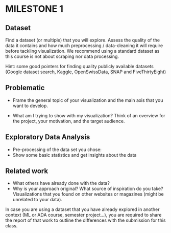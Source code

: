 # MILESTONE 1

## Dataset
Find a dataset (or multiple) that you will explore. Assess the quality of the data it contains and how much preprocessing / data-cleaning it will require before tackling visualization. We recommend using a standard dataset as this course is not about scraping nor data processing.

Hint: some good pointers for finding quality publicly available datasets (Google dataset search, Kaggle, OpenSwissData, SNAP and FiveThirtyEight)

## Problematic
- Frame the general topic of your visualization and the main axis that you want to develop.

- What am I trying to show with my visualization?
Think of an overview for the project, your motivation, and the target audience.


## Exploratory Data Analysis

- Pre-processing of the data set you chose:
- Show some basic statistics and get insights about the data


## Related work
- What others have already done with the data?
- Why is your approach original?
What source of inspiration do you take? Visualizations that you found on other websites or magazines (might be unrelated to your data).

In case you are using a dataset that you have already explored in another context (ML or ADA course, semester project...), you are required to share the report of that work to outline the differences with the submission for this class.
